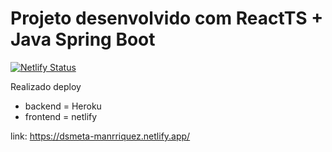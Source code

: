 
# Projeto desenvolvido com ReactTS + Java Spring Boot

[![Netlify Status](https://api.netlify.com/api/v1/badges/4d343b35-c870-45b7-98a0-5bd85c9b830a/deploy-status)](https://app.netlify.com/sites/grand-lolly-653b0d/deploys)

Realizado deploy
- backend = Heroku
- frontend = netlify


link: https://dsmeta-manrriquez.netlify.app/